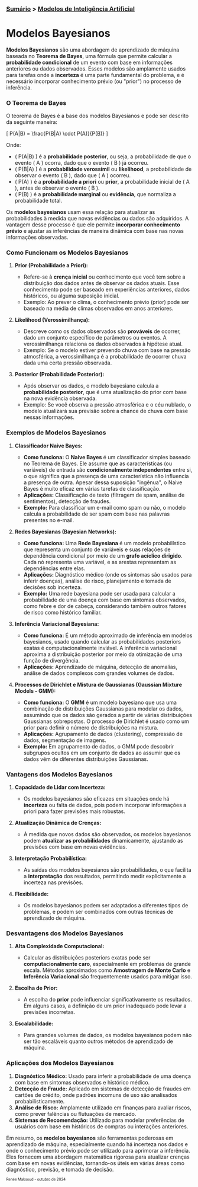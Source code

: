 ### [Sumário](<https://maksoud.github.io/Sumário>) > [Modelos de Inteligência Artificial](<https://maksoud.github.io/Inteligência%20Artificial%20(IA)/Modelos%20de%20Inteligência%20Artificial>)

# Modelos Bayesianos

**Modelos Bayesianos** são uma abordagem de aprendizado de máquina baseada no **Teorema de Bayes**, uma fórmula que permite calcular a **probabilidade condicional** de um evento com base em informações anteriores ou dados observados. Esses modelos são amplamente usados para tarefas onde a **incerteza** é uma parte fundamental do problema, e é necessário incorporar conhecimento prévio (ou "prior") no processo de inferência.

### O Teorema de Bayes

O teorema de Bayes é a base dos modelos Bayesianos e pode ser descrito da seguinte maneira:

\[
P(A|B) = \frac{P(B|A) \cdot P(A)}{P(B)}
\]

Onde:
- \( P(A|B) \) é a **probabilidade posterior**, ou seja, a probabilidade de que o evento \( A \) ocorra, dado que o evento \( B \) já ocorreu.
- \( P(B|A) \) é a **probabilidade verossímil** ou **likelihood**, a probabilidade de observar o evento \( B \), dado que \( A \) ocorreu.
- \( P(A) \) é a **probabilidade a priori** ou **prior**, a probabilidade inicial de \( A \), antes de observar o evento \( B \).
- \( P(B) \) é a **probabilidade marginal** ou **evidência**, que normaliza a probabilidade total.

Os **modelos bayesianos** usam essa relação para atualizar as probabilidades à medida que novas evidências ou dados são adquiridos. A vantagem desse processo é que ele permite **incorporar conhecimento prévio** e ajustar as inferências de maneira dinâmica com base nas novas informações observadas.

### Como Funcionam os Modelos Bayesianos

1. **Prior (Probabilidade a Priori):**
   - Refere-se à **crença inicial** ou conhecimento que você tem sobre a distribuição dos dados antes de observar os dados atuais. Esse conhecimento pode ser baseado em experiências anteriores, dados históricos, ou alguma suposição inicial.
   - Exemplo: Ao prever o clima, o conhecimento prévio (prior) pode ser baseado na média de climas observados em anos anteriores.

2. **Likelihood (Verossimilhança):**
   - Descreve como os dados observados são **prováveis** de ocorrer, dado um conjunto específico de parâmetros ou eventos. A verossimilhança relaciona os dados observados à hipótese atual.
   - Exemplo: Se o modelo estiver prevendo chuva com base na pressão atmosférica, a verossimilhança é a probabilidade de ocorrer chuva dada uma certa pressão observada.

3. **Posterior (Probabilidade Posterior):**
   - Após observar os dados, o modelo bayesiano calcula a **probabilidade posterior**, que é uma atualização do prior com base na nova evidência observada.
   - Exemplo: Se você observa a pressão atmosférica e o céu nublado, o modelo atualizará sua previsão sobre a chance de chuva com base nessas informações.

### Exemplos de Modelos Bayesianos

1. **Classificador Naive Bayes:**
   - **Como funciona:** O **Naive Bayes** é um classificador simples baseado no Teorema de Bayes. Ele assume que as características (ou variáveis) de entrada são **condicionalmente independentes** entre si, o que significa que a presença de uma característica não influencia a presença de outra. Apesar dessa suposição "ingênua", o Naive Bayes é muito eficaz em várias tarefas de classificação.
   - **Aplicações:** Classificação de texto (filtragem de spam, análise de sentimentos), detecção de fraudes.
   - **Exemplo:** Para classificar um e-mail como spam ou não, o modelo calcula a probabilidade de ser spam com base nas palavras presentes no e-mail.

2. **Redes Bayesianas (Bayesian Networks):**
   - **Como funciona:** Uma **Rede Bayesiana** é um modelo probabilístico que representa um conjunto de variáveis e suas relações de dependência condicional por meio de um **grafo acíclico dirigido**. Cada nó representa uma variável, e as arestas representam as dependências entre elas.
   - **Aplicações:** Diagnóstico médico (onde os sintomas são usados para inferir doenças), análise de risco, planejamento e tomada de decisões sob incerteza.
   - **Exemplo:** Uma rede bayesiana pode ser usada para calcular a probabilidade de uma doença com base em sintomas observados, como febre e dor de cabeça, considerando também outros fatores de risco como histórico familiar.

3. **Inferência Variacional Bayesiana:**
   - **Como funciona:** É um método aproximado de inferência em modelos bayesianos, usado quando calcular as probabilidades posteriors exatas é computacionalmente inviável. A inferência variacional aproxima a distribuição posterior por meio da otimização de uma função de divergência.
   - **Aplicações:** Aprendizado de máquina, detecção de anomalias, análise de dados complexos com grandes volumes de dados.

4. **Processos de Dirichlet e Mistura de Gaussianas (Gaussian Mixture Models - GMM):**
   - **Como funciona:** O **GMM** é um modelo bayesiano que usa uma combinação de distribuições Gaussianas para modelar os dados, assumindo que os dados são gerados a partir de várias distribuições Gaussianas sobrepostas. O processo de Dirichlet é usado como um prior para definir o número de distribuições na mistura.
   - **Aplicações:** Agrupamento de dados (clustering), compressão de dados, segmentação de imagens.
   - **Exemplo:** Em agrupamento de dados, o GMM pode descobrir subgrupos ocultos em um conjunto de dados ao assumir que os dados vêm de diferentes distribuições Gaussianas.

### Vantagens dos Modelos Bayesianos

1. **Capacidade de Lidar com Incerteza:**
   - Os modelos bayesianos são eficazes em situações onde há **incerteza** ou falta de dados, pois podem incorporar informações a priori para fazer previsões mais robustas.
   
2. **Atualização Dinâmica de Crenças:**
   - À medida que novos dados são observados, os modelos bayesianos podem **atualizar as probabilidades** dinamicamente, ajustando as previsões com base em novas evidências.

3. **Interpretação Probabilística:**
   - As saídas dos modelos bayesianos são probabilidades, o que facilita a **interpretação** dos resultados, permitindo medir explicitamente a incerteza nas previsões.

4. **Flexibilidade:**
   - Os modelos bayesianos podem ser adaptados a diferentes tipos de problemas, e podem ser combinados com outras técnicas de aprendizado de máquina.

### Desvantagens dos Modelos Bayesianos

1. **Alta Complexidade Computacional:**
   - Calcular as distribuições posteriors exatas pode ser **computacionalmente caro**, especialmente em problemas de grande escala. Métodos aproximados como **Amostragem de Monte Carlo** e **Inferência Variacional** são frequentemente usados para mitigar isso.

2. **Escolha de Prior:**
   - A escolha do **prior** pode influenciar significativamente os resultados. Em alguns casos, a definição de um prior inadequado pode levar a previsões incorretas.

3. **Escalabilidade:**
   - Para grandes volumes de dados, os modelos bayesianos podem não ser tão escaláveis quanto outros métodos de aprendizado de máquina.

### Aplicações dos Modelos Bayesianos

1. **Diagnóstico Médico:** Usado para inferir a probabilidade de uma doença com base em sintomas observados e histórico médico.
2. **Detecção de Fraude:** Aplicado em sistemas de detecção de fraudes em cartões de crédito, onde padrões incomuns de uso são analisados probabilisticamente.
3. **Análise de Risco:** Amplamente utilizado em finanças para avaliar riscos, como prever falências ou flutuações de mercado.
4. **Sistemas de Recomendação:** Utilizado para modelar preferências de usuários com base em históricos de compras ou interações anteriores.

Em resumo, os **modelos bayesianos** são ferramentas poderosas em aprendizado de máquina, especialmente quando há incerteza nos dados e onde o conhecimento prévio pode ser utilizado para aprimorar a inferência. Eles fornecem uma abordagem matemática rigorosa para atualizar crenças com base em novas evidências, tornando-os úteis em várias áreas como diagnóstico, previsão, e tomada de decisão.

<sup><sub>
Renée Maksoud - outubro de 2024
</sub></sup>